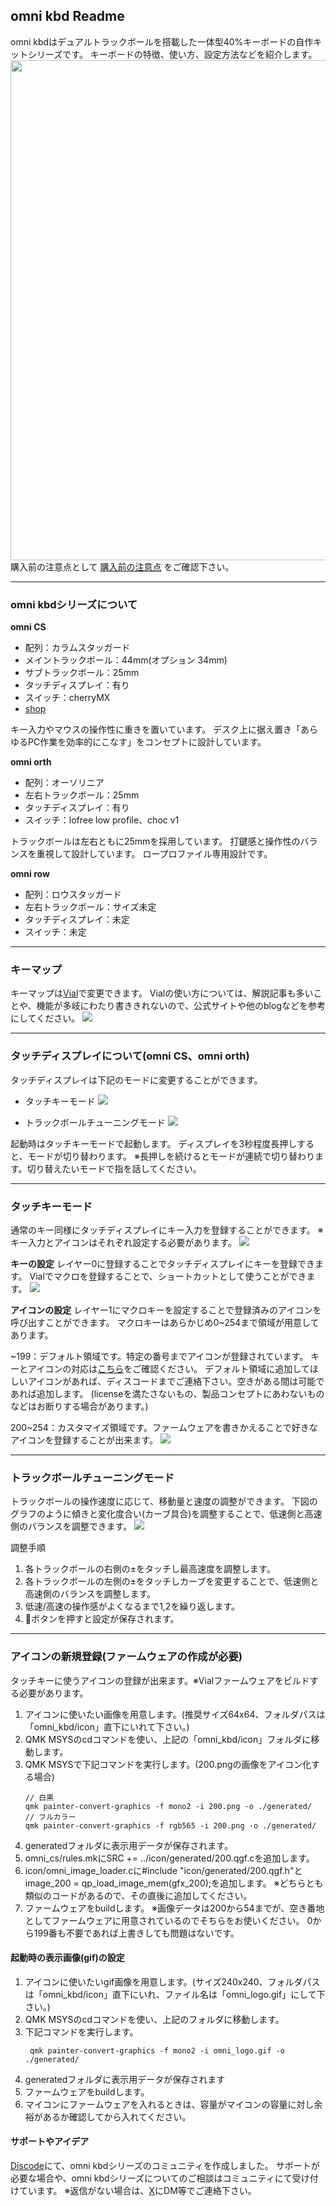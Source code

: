 ## omni kbd Readme
omni kbdはデュアルトラックボールを搭載した一体型40%キーボードの自作キットシリーズです。
キーボードの特徴、使い方、設定方法などを紹介します。
    <img src="img/readme_top.jpg" width="800px">
購入前の注意点として [購入前の注意点](notice.md) をご確認下さい。

---
### omni kbdシリーズについて

**omni CS**
- 配列：カラムスタッガード
- メイントラックボール：44mm(オプション 34mm)
- サブトラックボール：25mm
- タッチディスプレイ：有り
- スイッチ：cherryMX
- [shop](https://masskb.booth.pm/items/6487849)

キー入力やマウスの操作性に重きを置いています。
デスク上に据え置き「あらゆるPC作業を効率的にこなす」をコンセプトに設計しています。

**omni orth**
- 配列：オーソリニア
- 左右トラックボール：25mm
- タッチディスプレイ：有り
- スイッチ：lofree low profile、choc v1

トラックボールは左右ともに25mmを採用しています。
打鍵感と操作性のバランスを重視して設計しています。
ロープロファイル専用設計です。

**omni row**
- 配列：ロウスタッガード
- 左右トラックボール：サイズ未定
- タッチディスプレイ：未定
- スイッチ：未定

---
### キーマップ
キーマップは[Vial](https://vial.rocks/)で変更できます。
Vialの使い方については、解説記事も多いことや、機能が多岐にわたり書ききれないので、公式サイトや他のblogなどを参考にしてください。
    <img src="img/readme_vial_allkeymap.jpg">

---

### タッチディスプレイについて(omni CS、omni orth)
タッチディスプレイは下記のモードに変更することができます。
- タッチキーモード
    <img src="img/readme_touchkey.jpg">

- トラックボールチューニングモード
    <img src="img/readme_tbtune.jpg">


起動時はタッチキーモードで起動します。
ディスプレイを3秒程度長押しすると、モードが切り替わります。
※長押しを続けるとモードが連続で切り替わります。切り替えたいモードで指を話してください。

---

### タッチキーモード
通常のキー同様にタッチディスプレイにキー入力を登録することができます。
※キー入力とアイコンはそれぞれ設定する必要があります。
    <img src="img/readme_vial_touchkeymap.jpg">

**キーの設定**
レイヤー0に登録することでタッチディスプレイにキーを登録できます。
Vialでマクロを登録することで、ショートカットとして使うことができます。
    <img src="img/readme_launcher.jpg">


**アイコンの設定**
レイヤー1にマクロキーを設定することで登録済みのアイコンを呼び出すことができます。
マクロキーはあらかじめ0~254まで領域が用意してあります。

~199：デフォルト領域です。特定の番号までアイコンが登録されています。
キーとアイコンの対応は[こちら](icon.md)をご確認ください。
デフォルト領域に追加してほしいアイコンがあれば、ディスコードまでご連絡下さい。空きがある間は可能であれば追加します。
(licenseを満たさないもの、製品コンセプトにあわないものなどはお断りする場合があります。)

200~254：カスタマイズ領域です。ファームウェアを書きかえることで好きなアイコンを登録することが出来ます。
    <img src="img/readme_icon_change.gif">

---

### トラックボールチューニングモード
トラックボールの操作速度に応じて、移動量と速度の調整ができます。
下図のグラフのように傾きと変化度合い(カーブ具合)を調整することで、低速側と高速側のバランスを調整できます。
    <img src="img/readme_tbtune.jpg">

調整手順
1. 各トラックボールの右側の±をタッチし最高速度を調整します。
2. 各トラックボールの左側の±をタッチしカーブを変更することで、低速側と高速側のバランスを調整します。
3. 低速/高速の操作感がよくなるまで1,2を繰り返します。
4. 💾ボタンを押すと設定が保存されます。

---

### アイコンの新規登録(ファームウェアの作成が必要)
タッチキーに使うアイコンの登録が出来ます。※Vialファームウェアをビルドする必要があります。

1. アイコンに使いたい画像を用意します。(推奨サイズ64x64、フォルダパスは「omni_kbd/icon」直下にいれて下さい。)
2. QMK MSYSのcdコマンドを使い、上記の「omni_kbd/icon」フォルダに移動します。
3. QMK MSYSで下記コマンドを実行します。(200.pngの画像をアイコン化する場合)
   ``` shell
   // 白黒
   qmk painter-convert-graphics -f mono2 -i 200.png -o ./generated/
   // フルカラー
   qmk painter-convert-graphics -f rgb565 -i 200.png -o ./generated/
   ```
4. generatedフォルダに表示用データが保存されます。
5. omni_cs/rules.mkにSRC += ../icon/generated/200.qgf.cを追加します。
6. icon/omni_image_loader.cに#include "icon/generated/200.qgf.h"とimage_200 = qp_load_image_mem(gfx_200);を追加します。
   ※どちらとも類似のコードがあるので、その直後に追加してください。
7. ファームウェアをbuildします。
※画像データは200から54までが、空き番地としてファームウェアに用意されているのでそちらをお使いください。
0から199番も不要であれば上書きしても問題はないです。

#### 起動時の表示画像(gif)の設定
1. アイコンに使いたいgif画像を用意します。(サイズ240x240、フォルダパスは「omni_kbd/icon」直下にいれ、ファイル名は「omni_logo.gif」にして下さい。)
2. QMK MSYSのcdコマンドを使い、上記のフォルダに移動します。
3. 下記コマンドを実行します。
   ``` shell
    qmk painter-convert-graphics -f mono2 -i omni_logo.gif -o ./generated/
   ```
4. generatedフォルダに表示用データが保存されます
5. ファームウェアをbuildします。
6. マイコンにファームウェアを入れるときは、容量がマイコンの容量に対し余裕があるか確認してから入れてください。

#### サポートやアイデア
[Discode](https://discord.gg/dQM3sVPgT6)にて、omni kbdシリーズのコミュニティを作成しました。
サポートが必要な場合や、omni kbdシリーズについてのご相談はコミュニティにて受け付けています。
※返信がない場合は、[X](https://x.com/mass_0X00)にDM等でご連絡下さい。



